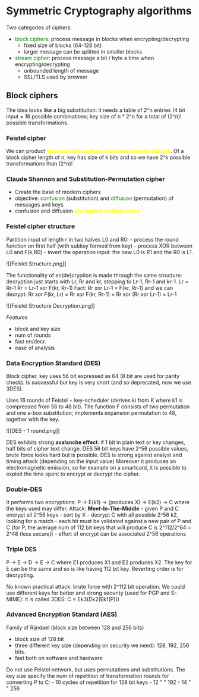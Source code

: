 # Symmetric Cryptography algorithms
Two categories of ciphers:
- <span style="color:#008000">block ciphers</span>: process message in blocks when encrypting/decrypting
	- fixed size of blocks (64-128 bit)
	- larger message can be splitted in smaller blocks
- <span style="color:#008000">stream cipher</span>: process message a bit / byte a time when encrypting/decrypting
	- unbounded length of message
	- SSL/TLS used by browser

## Block ciphers
The idea looks like a big substitution: it needs a table of 2^n entries (4 bit input = 16 possible combinations; key size of n * 2^n for a total of (2^n)! possible transformations.

### Feistel cipher
We can product <span style="color:yellow; font-weight:bold">stronger ciphers from combining simpler ciphers</span>. 
Of a block cipher length of n, key has size of k bits and so we have 2^k possible transformations than (2^n)!

### Claude Shannon and Substitution-Permutation cipher
- Create the base of modern ciphers
- objective: <span style="color:#008000">confusion</span> (substitution) and <span style="color:#008000">diffusion</span> (permutation) of messages and keys
- confusion and diffusion <span style="color:yellow; font-weight:bold">are applied multiple times</span>

### Feistel cipher structure
Partition input of length r in two halves L0 and R0: 
	- process the round function on first half (with subkey formed from key)
	- process XOR between L0 and F(k,R0)
	- invert the operation input: the new L0 is R1 and the R0 is L1.

![[Feistel Structure.png]]

The functionality of en(de)cryption is made through the same structure: decryption just starts with Lr, Rr and kr, stepping to Lr-1, Rr-1 and kr-1.
Lr = Rr-1
Rr = Lr-1 xor F(kr, Rr-1)
Fact: Rr xor Lr-1 = F(kr, Rr-1)
and we can decrypt: Rr xor F(kr, Lr) = Rr xor F(kr, Rr-1) = Rr xor (Rr xor Lr-1) = Lr-1

![[Feistel Structure Decryption.png]]

*Features*
- block and key size
- num of rounds
- fast en/decr.
- ease of analysis

### Data Encryption Standard (DES)
Block cipher, key uses 56 bit expressed as 64 (8 bit are used for parity check).
Is successful but key is very short (and so deprecated, now we use 3DES).

Uses 16 rounds of Feistel + key-scheduler (derives ki from K where k1 is compressed from 56 to 48 bit). The function F consists of two permutation and one s-box substitution; implements expansion permutation to 48, together with the key.

![[DES - 1 round.png]]

DES exhibits strong **avalanche effect**: if 1 bit in plain text or key changes, half bits of cipher text change. 
DES 56 bit keys have 2^56 possible values, brute force looks hard but is possible.
DES is strong against analyst and timing attack (depending on the input value)
Moreover it produces an electromagnetic emission, so for example on a smartcard, it is possible to exploit the time spent to encrypt or decrypt the cipher.

### Double-DES
It performs two encryptions: P -> E(k1) -> (produces X) -> E(k2) -> C where the keys used may differ.
Attack: **Meet-In-The-Middle**
	- given P and C encrypt all 2^56 keys
	- sort by X
	- decrypt C with all possible 2^56 k2, looking for a match
	- each hit must be validated against a new pair of P and C (for P, the average num of 112 bit keys that will produce C is 2^112/2^64 = 2^48 (less secure))
	- effort of encrypt can be associated 2^56 operations

### Triple DES
P -> E -> D -> E -> C where E1 produces X1 and E2 produces X2.
The key for E can be the same and so is like having 112 bit key.
Reverting order is for decrypting.

No known practical attack: brute force with 2^112 bit operation.
We could use different keys for better and strong security (used for PGP and S-MIME): it is called 3DES: C = Ek3(Dk2(Ek1(P)))

### Advanced Encryption Standard (AES)
Family of Rijndael (block size between 128 and 256 bits)
- block size of 128 bit
- three different key size (depending on security we need): 128, 192, 256 bits.
- fast both on software and hardware

Do not use Feistel network, but uses permutations and substitutions.
The key size specify the num of repetition of transformation rounds for converting P to C: 
	- 10 cycles of repetition for 128 bit keys
	- 12 " " 192
	- 14 " " 256